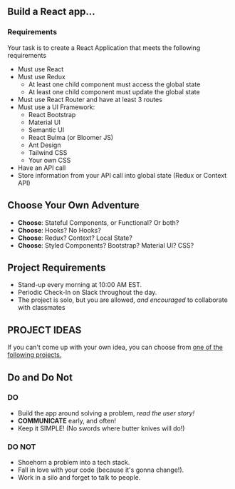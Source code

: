 ## Build a React app...

### Requirements

Your task is to create a React Application that meets the following requirements

- Must use React
- Must use Redux 
  - At least one child component must access the global state
  - At least one child component must update the global state
- Must use React Router and have at least 3 routes
- Must use a UI Framework:
  - React Bootstrap
  - Material UI
  - Semantic UI
  - React Bulma (or Bloomer JS)
  - Ant Design
  - Tailwind CSS
  - Your own CSS
- Have an API call
- Store information from your API call into global state (Redux or Context API)

## Choose Your Own Adventure

- **Choose**: Stateful Components, or Functional? Or both?
- **Choose**: Hooks? No Hooks?
- **Choose**: Redux? Context? Local State?
- **Choose**: Styled Components? Bootstrap? Material UI? CSS?

## Project Requirements

- Stand-up every morning at 10:00 AM EST.
- Periodic Check-In on Slack throughout the day.
- The project is solo, but you are allowed, _and encouraged_ to collaborate with classmates

## PROJECT IDEAS

If you can't come up with your own idea, you can choose from [one of the following projects.](./PROJECT_IDEAS.md)

## Do and Do Not

### DO

- Build the app around solving a problem, _read the user story!_
- **COMMUNICATE** early, and often!
- Keep it SIMPLE! (No swords where butter knives will do!)

### DO NOT

- Shoehorn a problem into a tech stack.
- Fall in love with your code (because it's gonna change!).
- Work in a silo and forget to talk to people.
